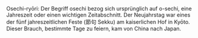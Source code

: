 Osechi-ryōri: Der Begriff osechi bezog sich ursprünglich auf o-sechi, eine Jahreszeit oder einen wichtigen Zeitabschnitt. Der Neujahrstag war eines der fünf jahreszeitlichen Feste (節句 Sekku) am kaiserlichen Hof in Kyōto. Dieser Brauch, bestimmte Tage zu feiern, kam von China nach Japan.
